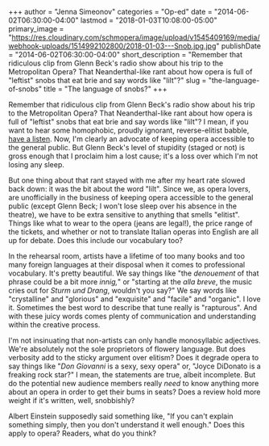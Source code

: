 +++
author = "Jenna Simeonov"
categories = "Op-ed"
date = "2014-06-02T06:30:00-04:00"
lastmod = "2018-01-03T10:08:00-05:00"
primary_image = "https://res.cloudinary.com/schmopera/image/upload/v1545409169/media/webhook-uploads/1514992102800/2018-01-03---Snob.jpg.jpg"
publishDate = "2014-06-02T06:30:00-04:00"
short_description = "Remember that ridiculous clip from Glenn Beck&#039;s radio show about his trip to the Metropolitan Opera? That Neanderthal-like rant about how opera is full of &quot;leftist&quot; snobs that eat brie and say words like &quot;lilt&quot;?"
slug = "the-language-of-snobs"
title = "The language of snobs?"
+++

Remember that ridiculous clip from Glenn Beck's radio show about his trip to the Metropolitan Opera? That Neanderthal-like rant about how opera is full of "leftist" snobs that eat brie and say words like "lilt"? I mean, if you want to hear some homophobic, proudly ignorant, reverse-elitist babble, [have a listen](https://www.youtube.com/watch?v=rcmMZIX0pZo&feature=kp). Now, I'm clearly an advocate of keeping opera accessible to the general public. But Glenn Beck's level of stupidity (staged or not) is gross enough that I proclaim him a lost cause; it's a loss over which I'm not losing any sleep.

But one thing about that rant stayed with me after my heart rate slowed back down: it was the bit about the word "lilt". Since we, as opera lovers, are unofficially in the business of keeping opera accessible to the general public (except Glenn Beck; I won't lose sleep over his absence in the theatre), we have to be extra sensitive to anything that smells "elitist". Things like what to wear to the opera (jeans are legal!), the price range of the tickets, and whether or not to translate Italian operas into English are all up for debate. Does this include our vocabulary too?

In the rehearsal room, artists have a lifetime of too many books and too many foreign languages at their disposal when it comes to professional vocabulary. It's pretty beautiful. We say things like "the _denouement_ of that phrase could be a bit more _innig,_" or "starting at the _alla breve_, the music cries out for _Sturm und Drang_, wouldn't you say?" We say words like "crystalline" and "glorious" and "exquisite" and "facile" and "organic". I love it. Sometimes the best word to describe that tune really is "rapturous". And with these juicy words comes plenty of communication and understanding within the creative process.

I'm not insinuating that non-artists can only handle monosyllabic adjectives. We're absolutely not the sole proprietors of flowery language. But does verbosity add to the sticky argument over elitism? Does it degrade opera to say things like "_Don Giovanni_ is a sexy, sexy opera" or, "Joyce DiDonato is a freaking rock star?" I mean, the statements are true, albeit incomplete. But do the potential new audience members really _need_ to know anything more about an opera in order to get their bums in seats? Does a review hold more weight if it's written, well, snobbishly?

Albert Einstein supposedly said something like, "If you can't explain something simply, then you don't understand it well enough." Does this apply to opera? Readers, what do you think?
